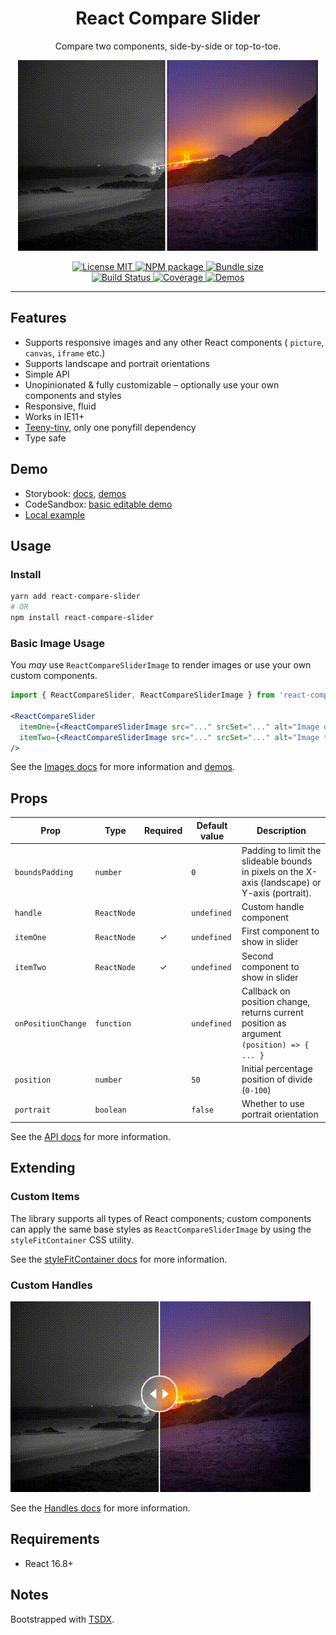 <div align="center">
    <h1>React Compare Slider</h1>
    <p>Compare two components, side-by-side or top-to-toe.</p>

[![Example](./example/default-handle-capture.gif)](https://codesandbox.io/s/react-compare-slider-simple-example-9si6l?file=/src/App.jsx)

<a href="https://github.com/nerdyman/react-compare-slider/blob/master/LICENSE">
    <img src="https://img.shields.io/npm/l/react-compare-slider.svg" alt="License MIT" />
</a>
<a href="https://npmjs.com/package/react-compare-slider">
    <img src="https://img.shields.io/npm/v/react-compare-slider.svg" alt="NPM package" />
</a>
<a href="https://bundlephobia.com/result?p=react-compare-slider">
    <img src="https://img.shields.io/bundlephobia/minzip/react-compare-slider.svg" alt="Bundle size" />
</a>
<br/>
<a href="https://github.com/nerdyman/react-compare-slider/actions?query=workflow%3Abuild">
    <img src="https://img.shields.io/github/workflow/status/nerdyman/react-compare-slider/build" alt="Build Status" />
</a>
<a href="https://codeclimate.com/github/nerdyman/react-compare-slider">
    <img src="https://github.com/nerdyman/react-compare-slider/workflows/test/badge.svg" alt="Coverage" />
</a>
<a href="https://react-compare-slider.netlify.app/">
    <img src="https://img.shields.io/badge/demos-🚀-blue.svg" alt="Demos" />
</a>

</div>

---

## Features

- Supports responsive images and any other React components ( `picture`, `canvas`, `iframe` etc.)
- Supports landscape and portrait orientations
- Simple API
- Unopinionated & fully customizable &ndash; optionally use your own components and styles
- Responsive, fluid
- Works in IE11+
- [Teeny-tiny](https://bundlephobia.com/result?p=react-compare-slider), only one ponyfill dependency
- Type safe

## Demo

- Storybook: [docs](https://react-compare-slider.netlify.app/?path=/docs/docs-intro--page), [demos](https://react-compare-slider.netlify.app/?path=/docs/demos-images)
- CodeSandbox: [basic editable demo](https://codesandbox.io/s/react-compare-slider-simple-example-9si6l)
- [Local example](./example)

## Usage

### Install

```sh
yarn add react-compare-slider
# OR
npm install react-compare-slider
```

### Basic Image Usage

You *may* use `ReactCompareSliderImage` to render images or use your own custom
components.

```jsx
import { ReactCompareSlider, ReactCompareSliderImage } from 'react-compare-slider';

<ReactCompareSlider
  itemOne={<ReactCompareSliderImage src="..." srcSet="..." alt="Image one" />}
  itemTwo={<ReactCompareSliderImage src="..." srcSet="..." alt="Image two" />}
/>
```

See the [Images docs](https://react-compare-slider.netlify.app/?path=/docs/docs-images--page) for more information and [demos](https://react-compare-slider.netlify.app/?path=/docs/demos-images).

## Props

| Prop | Type | Required | Default value | Description |
|------|------|:--------:|---------------|-------------|
| `boundsPadding`    | `number` |   | `0` | Padding to limit the slideable bounds in pixels on the X-axis (landscape) or Y-axis (portrait). |
| `handle`    | `ReactNode` |   | `undefined` | Custom handle component |
| `itemOne`   | `ReactNode` | ✓ | `undefined` | First component to show in slider |
| `itemTwo`   | `ReactNode` | ✓ | `undefined` | Second component to show in slider |
| `onPositionChange`  | `function`  |   | `undefined` | Callback on position change, returns current position as argument `(position) => { ... }` |
| `position`  | `number`    |   | `50` | Initial percentage position of divide (`0-100`) |
| `portrait`  | `boolean`   |   | `false` | Whether to use portrait orientation |

See the [API docs](https://react-compare-slider.netlify.app/?path=/docs/docs-api--page) for more information.

## Extending

### Custom Items

The library supports all types of React components; custom components can apply 
the same base styles as `ReactCompareSliderImage`  by using the 
`styleFitContainer` CSS utility. 

See the [styleFitContainer docs](https://react-compare-slider.netlify.app/?path=/docs/docs-api--page#stylefitcontainer)
for more information.

### Custom Handles

[![Custom Handles](./example/custom-handle-capture.gif)](https://codesandbox.io/s/react-compare-slider-simple-example-9si6l?file=/src/App.jsx)

See the [Handles docs](https://react-compare-slider.netlify.app/?path=/docs/docs-handles--page) for more information.

## Requirements

- React 16.8+

## Notes

Bootstrapped with [TSDX](<https://github.com/palmerhq/tsdx>).
